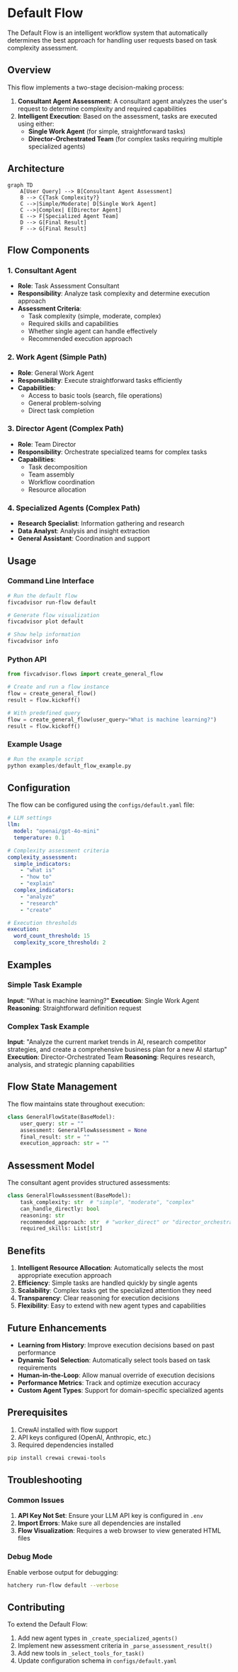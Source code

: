 # Default Flow

The Default Flow is an intelligent workflow system that automatically determines the best approach for handling user requests based on task complexity assessment.

## Overview

This flow implements a two-stage decision-making process:

1. **Consultant Agent Assessment**: A consultant agent analyzes the user's request to determine complexity and required capabilities
2. **Intelligent Execution**: Based on the assessment, tasks are executed using either:
   - **Single Work Agent** (for simple, straightforward tasks)
   - **Director-Orchestrated Team** (for complex tasks requiring multiple specialized agents)

## Architecture

```mermaid
graph TD
    A[User Query] --> B[Consultant Agent Assessment]
    B --> C{Task Complexity?}
    C -->|Simple/Moderate| D[Single Work Agent]
    C -->|Complex| E[Director Agent]
    E --> F[Specialized Agent Team]
    D --> G[Final Result]
    F --> G[Final Result]
```

## Flow Components

### 1. Consultant Agent
- **Role**: Task Assessment Consultant
- **Responsibility**: Analyze task complexity and determine execution approach
- **Assessment Criteria**:
  - Task complexity (simple, moderate, complex)
  - Required skills and capabilities
  - Whether single agent can handle effectively
  - Recommended execution approach

### 2. Work Agent (Simple Path)
- **Role**: General Work Agent
- **Responsibility**: Execute straightforward tasks efficiently
- **Capabilities**: 
  - Access to basic tools (search, file operations)
  - General problem-solving
  - Direct task completion

### 3. Director Agent (Complex Path)
- **Role**: Team Director
- **Responsibility**: Orchestrate specialized teams for complex tasks
- **Capabilities**:
  - Task decomposition
  - Team assembly
  - Workflow coordination
  - Resource allocation

### 4. Specialized Agents (Complex Path)
- **Research Specialist**: Information gathering and research
- **Data Analyst**: Analysis and insight extraction
- **General Assistant**: Coordination and support

## Usage

### Command Line Interface

```bash
# Run the default flow
fivcadvisor run-flow default

# Generate flow visualization
fivcadvisor plot default

# Show help information
fivcadvisor info
```

### Python API

```python
from fivcadvisor.flows import create_general_flow

# Create and run a flow instance
flow = create_general_flow()
result = flow.kickoff()

# With predefined query
flow = create_general_flow(user_query="What is machine learning?")
result = flow.kickoff()
```

### Example Usage

```python
# Run the example script
python examples/default_flow_example.py
```

## Configuration

The flow can be configured using the `configs/default.yaml` file:

```yaml
# LLM settings
llm:
  model: "openai/gpt-4o-mini"
  temperature: 0.1

# Complexity assessment criteria
complexity_assessment:
  simple_indicators:
    - "what is"
    - "how to"
    - "explain"
  complex_indicators:
    - "analyze"
    - "research"
    - "create"

# Execution thresholds
execution:
  word_count_threshold: 15
  complexity_score_threshold: 2
```

## Examples

### Simple Task Example
**Input**: "What is machine learning?"
**Execution**: Single Work Agent
**Reasoning**: Straightforward definition request

### Complex Task Example
**Input**: "Analyze the current market trends in AI, research competitor strategies, and create a comprehensive business plan for a new AI startup"
**Execution**: Director-Orchestrated Team
**Reasoning**: Requires research, analysis, and strategic planning capabilities

## Flow State Management

The flow maintains state throughout execution:

```python
class GeneralFlowState(BaseModel):
    user_query: str = ""
    assessment: GeneralFlowAssessment = None
    final_result: str = ""
    execution_approach: str = ""
```

## Assessment Model

The consultant agent provides structured assessments:

```python
class GeneralFlowAssessment(BaseModel):
    task_complexity: str  # "simple", "moderate", "complex"
    can_handle_directly: bool
    reasoning: str
    recommended_approach: str  # "worker_direct" or "director_orchestrated"
    required_skills: List[str]
```

## Benefits

1. **Intelligent Resource Allocation**: Automatically selects the most appropriate execution approach
2. **Efficiency**: Simple tasks are handled quickly by single agents
3. **Scalability**: Complex tasks get the specialized attention they need
4. **Transparency**: Clear reasoning for execution decisions
5. **Flexibility**: Easy to extend with new agent types and capabilities

## Future Enhancements

- **Learning from History**: Improve execution decisions based on past performance
- **Dynamic Tool Selection**: Automatically select tools based on task requirements
- **Human-in-the-Loop**: Allow manual override of execution decisions
- **Performance Metrics**: Track and optimize execution accuracy
- **Custom Agent Types**: Support for domain-specific specialized agents

## Prerequisites

1. CrewAI installed with flow support
2. API keys configured (OpenAI, Anthropic, etc.)
3. Required dependencies installed

```bash
pip install crewai crewai-tools
```

## Troubleshooting

### Common Issues

1. **API Key Not Set**: Ensure your LLM API key is configured in `.env`
2. **Import Errors**: Make sure all dependencies are installed
3. **Flow Visualization**: Requires a web browser to view generated HTML files

### Debug Mode

Enable verbose output for debugging:

```bash
hatchery run-flow default --verbose
```

## Contributing

To extend the Default Flow:

1. Add new agent types in `_create_specialized_agents()`
2. Implement new assessment criteria in `_parse_assessment_result()`
3. Add new tools in `_select_tools_for_task()`
4. Update configuration schema in `configs/default.yaml`